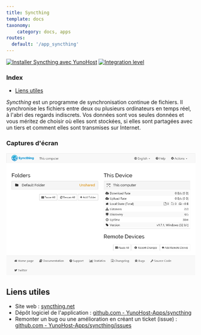 ```yaml
---
title: Syncthing
template: docs
taxonomy:
    category: docs, apps
routes:
  default: '/app_syncthing'
---
```


[![Installer Syncthing avec YunoHost](https://install-app.yunohost.org/install-with-yunohost.svg)](https://install-app.yunohost.org/?app=syncthing) [![Integration level](https://dash.yunohost.org/integration/syncthing.svg)](https://dash.yunohost.org/appci/app/syncthing)

### Index

- [Liens utiles](#liens-utiles)

*Syncthing* est un programme de synchronisation continue de fichiers. Il synchronise les fichiers entre deux ou plusieurs ordinateurs en temps réel, à l'abri des regards indiscrets. Vos données sont vos seules données et vous méritez de choisir où elles sont stockées, si elles sont partagées avec un tiers et comment elles sont transmises sur Internet.

### Captures d'écran

![Capture d'écran de Syncthing](https://github.com/YunoHost-Apps/syncthing_ynh/blob/master/doc/screenshots/screenshot1.png)

## Liens utiles

+ Site web : [syncthing.net](https://syncthing.net/)
+ Dépôt logiciel de l'application : [github.com - YunoHost-Apps/syncthing](https://github.com/YunoHost-Apps/syncthing_ynh)
+ Remonter un bug ou une amélioration en créant un ticket (issue) : [github.com - YunoHost-Apps/syncthing/issues](https://github.com/YunoHost-Apps/syncthing_ynh/issues)
